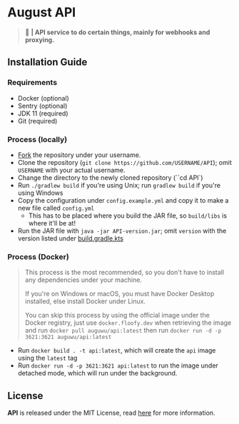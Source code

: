 # August API
> :black_heart: **| API service to do certain things, mainly for webhooks and proxying.**

## Installation Guide
### Requirements
- Docker (optional)
- Sentry (optional)
- JDK 11 (required)
- Git (required)

### Process (locally)
- [Fork](https://github.com/auguwu/API/fork) the repository under your username.
- Clone the repository (``git clone https://github.com/USERNAME/API``); omit `USERNAME` with your actual username.
- Change the directory to the newly cloned repository (``cd API`)
- Run `./gradlew build` if you're using Unix; run `gradlew build` if you're using Windows
- Copy the configuration under `config.example.yml` and copy it to make a new file called `config.yml`
  - This has to be placed where you build the JAR file, so `build/libs` is where it'll be at!
- Run the JAR file with `java -jar API-version.jar`; omit `version` with the version listed under [build.gradle.kts](/build.gradle.kts)

### Process (Docker)
> This process is the most recommended, so you don't have to install any dependencies under your machine.
>
> If you're on Windows or macOS, you must have Docker Desktop installed, else install Docker under Linux.
>
> You can skip this process by using the official image under the Docker registry, just use `docker.floofy.dev`
> when retrieving the image and run `docker pull auguwu/api:latest` then run `docker run -d -p 3621:3621 auguwu/api:latest`

- Run `docker build . -t api:latest`, which will create the `api` image using the `latest` tag
- Run `docker run -d -p 3621:3621 api:latest` to run the image under detached mode, which will run under the background.

## License
**API** is released under the MIT License, read [here](/LICENSE) for more information.
